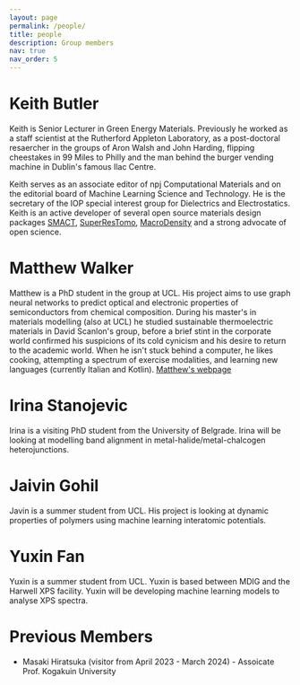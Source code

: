 ```yaml
---
layout: page
permalink: /people/
title: people
description: Group members
nav: true
nav_order: 5
---
```



# Keith Butler

Keith is Senior Lecturer in Green Energy Materials. Previously he worked as a staff
scientist at the Rutherford Appleton Laboratory, as a post-doctoral resaercher in the
groups of Aron Walsh and John Harding, flipping cheestakes in 99 Miles to Philly and
the man behind the burger vending machine in Dublin's famous Ilac Centre. 

Keith serves as an associate editor of npj Computational Materials and on the editorial
board of Machine Learning Science and Technology. He is the secretary of the IOP 
special interest group for Dielectrics and Electrostatics. Keith is an active developer
 of several open source materials design packages [SMACT](https://smact.readthedocs.io/en/latest/introduction.html), [SuperResTomo](https://superres-tomo.readthedocs.io/en/latest/about.html), [MacroDensity](https://github.com/WMD-group/MacroDensity) and a strong advocate of open science.

# Matthew Walker

Matthew is a PhD student in the group at UCL. His project aims to use graph neural networks to predict optical and electronic properties of semiconductors from chemical composition. During his master's in materials modelling (also at UCL) he studied sustainable thermoelectric materials in David Scanlon's group, before a brief stint in the corporate world confirmed his suspicions of its cold cynicism and his desire to return to the academic world.
When he isn't stuck behind a computer, he likes cooking, attempting a spectrum of exercise modalities, and learning new languages (currently Italian and Kotlin). [Matthew's webpage](https://mattheww98.github.io/)

# Irina Stanojevic

Irina is a visiting PhD student from the University of Belgrade. Irina will be looking at modelling band alignment in metal-halide/metal-chalcogen heterojunctions.

# Jaivin Gohil

Javin is a summer student from UCL. His project is looking at dynamic properties of polymers using machine learning interatomic potentials.

# Yuxin Fan

Yuxin is a summer student from UCL. Yuxin is based between MDIG and the Harwell XPS facility. Yuxin will be developing machine learning models to analyse XPS spectra.

# Previous Members

* Masaki Hiratsuka (visitor from April 2023 - March 2024) - Assoicate Prof. Kogakuin University
